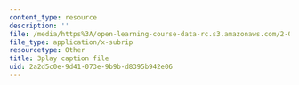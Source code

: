 ```yaml
---
content_type: resource
description: ''
file: /media/https%3A/open-learning-course-data-rc.s3.amazonaws.com/2-003sc-engineering-dynamics-fall-2011/2a2d5c0e9d41073e9b9bd8395b942e06_f1pxiNDTyHc.srt
file_type: application/x-subrip
resourcetype: Other
title: 3play caption file
uid: 2a2d5c0e-9d41-073e-9b9b-d8395b942e06
---
```

